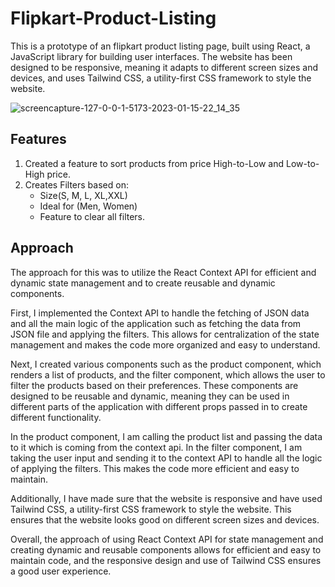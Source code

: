 # Flipkart-Product-Listing
This is a prototype of an flipkart product listing page, built using React, a JavaScript library for building user interfaces. The website has been designed to be responsive, meaning it adapts to different screen sizes and devices, and uses Tailwind CSS, a utility-first CSS framework to style the website.


![screencapture-127-0-0-1-5173-2023-01-15-22_14_35](https://user-images.githubusercontent.com/83115094/212554170-fe38a431-2c60-48ad-bc88-979e9f87fc1a.png)



## Features
1. Created a feature to sort products from price High-to-Low and Low-to-High price.
2. Creates Filters based on:
    - Size(S, M, L, XL,XXL)
    - Ideal for (Men, Women)
    - Feature to clear all filters.
    
    

## Approach

The approach for this was to utilize the React Context API for efficient and dynamic state management and to create reusable and dynamic components.

First, I implemented the Context API to handle the fetching of JSON data and all the main logic of the application such as fetching the data from JSON file and applying the filters. This allows for centralization of the state management and makes the code more organized and easy to understand.

Next, I created various components such as the product component, which renders a list of products, and the filter component, which allows the user to filter the products based on their preferences. These components are designed to be reusable and dynamic, meaning they can be used in different parts of the application with different props passed in to create different functionality.

In the product component, I am calling the product list and passing the data to it which is coming from the context api. In the filter component, I am taking the user input and sending it to the context API to handle all the logic of applying the filters. This makes the code more efficient and easy to maintain.

Additionally, I have made sure that the website is responsive and have used Tailwind CSS, a utility-first CSS framework to style the website. This ensures that the website looks good on different screen sizes and devices.

Overall, the approach of using React Context API for state management and creating dynamic and reusable components allows for efficient and easy to maintain code, and the responsive design and use of Tailwind CSS ensures a good user experience.

